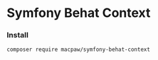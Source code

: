 # Symfony Behat Context

### Install
```shell script
composer require macpaw/symfony-behat-context
```
